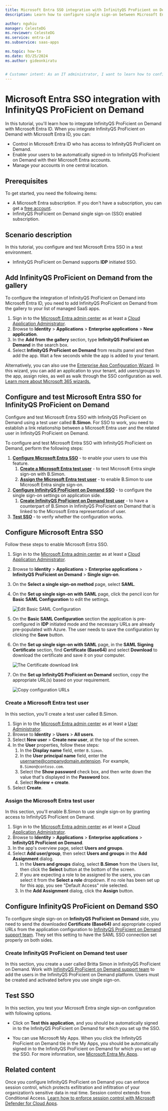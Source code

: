 ```yaml
---
title: Microsoft Entra SSO integration with InfinityQS ProFicient on Demand
description: Learn how to configure single sign-on between Microsoft Entra ID and InfinityQS ProFicient on Demand.

author: nguhiu
manager: CelesteDG
ms.reviewer: CelesteDG
ms.service: entra-id
ms.subservice: saas-apps

ms.topic: how-to
ms.date: 03/25/2024
ms.author: gideonkiratu


# Customer intent: As an IT administrator, I want to learn how to configure single sign-on between Microsoft Entra ID and InfinityQS ProFicient on Demand so that I can control who has access to InfinityQS ProFicient on Demand, enable automatic sign-in with Microsoft Entra accounts, and manage my accounts in one central location.
---
```


# Microsoft Entra SSO integration with InfinityQS ProFicient on Demand

In this tutorial, you'll learn how to integrate InfinityQS ProFicient on Demand with Microsoft Entra ID. When you integrate InfinityQS ProFicient on Demand with Microsoft Entra ID, you can:

* Control in Microsoft Entra ID who has access to InfinityQS ProFicient on Demand.
* Enable your users to be automatically signed-in to InfinityQS ProFicient on Demand with their Microsoft Entra accounts.
* Manage your accounts in one central location.

## Prerequisites

To get started, you need the following items:

* A Microsoft Entra subscription. If you don't have a subscription, you can get a [free account](https://azure.microsoft.com/free/).
* InfinityQS ProFicient on Demand single sign-on (SSO) enabled subscription.

## Scenario description

In this tutorial, you configure and test Microsoft Entra SSO in a test environment.

* InfinityQS ProFicient on Demand supports **IDP** initiated SSO.

## Add InfinityQS ProFicient on Demand from the gallery

To configure the integration of InfinityQS ProFicient on Demand into Microsoft Entra ID, you need to add InfinityQS ProFicient on Demand from the gallery to your list of managed SaaS apps.

1. Sign in to the [Microsoft Entra admin center](https://entra.microsoft.com) as at least a [Cloud Application Administrator](~/identity/role-based-access-control/permissions-reference.md#cloud-application-administrator).
1. Browse to **Identity** > **Applications** > **Enterprise applications** > **New application**.
1. In the **Add from the gallery** section, type **InfinityQS ProFicient on Demand** in the search box.
1. Select **InfinityQS ProFicient on Demand** from results panel and then add the app. Wait a few seconds while the app is added to your tenant.

 Alternatively, you can also use the [Enterprise App Configuration Wizard](https://portal.office.com/AdminPortal/home?Q=Docs#/azureadappintegration). In this wizard, you can add an application to your tenant, add users/groups to the app, assign roles, as well as walk through the SSO configuration as well. [Learn more about Microsoft 365 wizards.](/microsoft-365/admin/misc/azure-ad-setup-guides)

<a name='configure-and-test-azure-ad-sso-for-infinityqs-proficient-on-demand'></a>

## Configure and test Microsoft Entra SSO for InfinityQS ProFicient on Demand

Configure and test Microsoft Entra SSO with InfinityQS ProFicient on Demand using a test user called **B.Simon**. For SSO to work, you need to establish a link relationship between a Microsoft Entra user and the related user in InfinityQS ProFicient on Demand.

To configure and test Microsoft Entra SSO with InfinityQS ProFicient on Demand, perform the following steps:

1. **[Configure Microsoft Entra SSO](#configure-azure-ad-sso)** - to enable your users to use this feature.
    1. **[Create a Microsoft Entra test user](#create-an-azure-ad-test-user)** - to test Microsoft Entra single sign-on with B.Simon.
    1. **[Assign the Microsoft Entra test user](#assign-the-azure-ad-test-user)** - to enable B.Simon to use Microsoft Entra single sign-on.
1. **[Configure InfinityQS ProFicient on Demand SSO](#configure-infinityqs-proficient-on-demand-sso)** - to configure the single sign-on settings on application side.
    1. **[Create InfinityQS ProFicient on Demand test user](#create-infinityqs-proficient-on-demand-test-user)** - to have a counterpart of B.Simon in InfinityQS ProFicient on Demand that is linked to the Microsoft Entra representation of user.
1. **[Test SSO](#test-sso)** - to verify whether the configuration works.

<a name='configure-azure-ad-sso'></a>

## Configure Microsoft Entra SSO

Follow these steps to enable Microsoft Entra SSO.

1. Sign in to the [Microsoft Entra admin center](https://entra.microsoft.com) as at least a [Cloud Application Administrator](~/identity/role-based-access-control/permissions-reference.md#cloud-application-administrator).
1. Browse to **Identity** > **Applications** > **Enterprise applications** > **InfinityQS ProFicient on Demand** > **Single sign-on**.
1. On the **Select a single sign-on method** page, select **SAML**.
1. On the **Set up single sign-on with SAML** page, click the pencil icon for **Basic SAML Configuration** to edit the settings.

   ![Edit Basic SAML Configuration](common/edit-urls.png)

1. On the **Basic SAML Configuration** section the application is pre-configured in **IDP** initiated mode and the necessary URLs are already pre-populated with Azure. The user needs to save the configuration by clicking the **Save** button.

1. On the **Set up single sign-on with SAML** page, in the **SAML Signing Certificate** section,  find **Certificate (Base64)** and select **Download** to download the certificate and save it on your computer.

	![The Certificate download link](common/certificatebase64.png)

1. On the **Set up InfinityQS ProFicient on Demand** section, copy the appropriate URL(s) based on your requirement.

	![Copy configuration URLs](common/copy-configuration-urls.png)

<a name='create-an-azure-ad-test-user'></a>

### Create a Microsoft Entra test user

In this section, you'll create a test user called B.Simon.

1. Sign in to the [Microsoft Entra admin center](https://entra.microsoft.com) as at least a [User Administrator](~/identity/role-based-access-control/permissions-reference.md#user-administrator).
1. Browse to **Identity** > **Users** > **All users**.
1. Select **New user** > **Create new user**, at the top of the screen.
1. In the **User** properties, follow these steps:
   1. In the **Display name** field, enter `B.Simon`.  
   1. In the **User principal name** field, enter the username@companydomain.extension. For example, `B.Simon@contoso.com`.
   1. Select the **Show password** check box, and then write down the value that's displayed in the **Password** box.
   1. Select **Review + create**.
1. Select **Create**.

<a name='assign-the-azure-ad-test-user'></a>

### Assign the Microsoft Entra test user

In this section, you'll enable B.Simon to use single sign-on by granting access to InfinityQS ProFicient on Demand.

1. Sign in to the [Microsoft Entra admin center](https://entra.microsoft.com) as at least a [Cloud Application Administrator](~/identity/role-based-access-control/permissions-reference.md#cloud-application-administrator).
1. Browse to **Identity** > **Applications** > **Enterprise applications** > **InfinityQS ProFicient on Demand**.
1. In the app's overview page, select **Users and groups**.
1. Select **Add user/group**, then select **Users and groups** in the **Add Assignment** dialog.
   1. In the **Users and groups** dialog, select **B.Simon** from the Users list, then click the **Select** button at the bottom of the screen.
   1. If you are expecting a role to be assigned to the users, you can select it from the **Select a role** dropdown. If no role has been set up for this app, you see "Default Access" role selected.
   1. In the **Add Assignment** dialog, click the **Assign** button.

## Configure InfinityQS ProFicient on Demand SSO

To configure single sign-on on **InfinityQS ProFicient on Demand** side, you need to send the downloaded **Certificate (Base64)** and appropriate copied URLs from the application configuration to [InfinityQS ProFicient on Demand support team](mailto:support@infinityqs.com). They set this setting to have the SAML SSO connection set properly on both sides.

### Create InfinityQS ProFicient on Demand test user

In this section, you create a user called Britta Simon in InfinityQS ProFicient on Demand. Work with [InfinityQS ProFicient on Demand support team](mailto:support@infinityqs.com) to add the users in the InfinityQS ProFicient on Demand platform. Users must be created and activated before you use single sign-on.

## Test SSO 

In this section, you test your Microsoft Entra single sign-on configuration with following options.

* Click on **Test this application**, and you should be automatically signed in to the InfinityQS ProFicient on Demand for which you set up the SSO.

* You can use Microsoft My Apps. When you click the InfinityQS ProFicient on Demand tile in the My Apps, you should be automatically signed in to the InfinityQS ProFicient on Demand for which you set up the SSO. For more information, see [Microsoft Entra My Apps](/azure/active-directory/manage-apps/end-user-experiences#azure-ad-my-apps).

## Related content

Once you configure InfinityQS ProFicient on Demand you can enforce session control, which protects exfiltration and infiltration of your organization’s sensitive data in real time. Session control extends from Conditional Access. [Learn how to enforce session control with Microsoft Defender for Cloud Apps](/cloud-app-security/proxy-deployment-aad).
